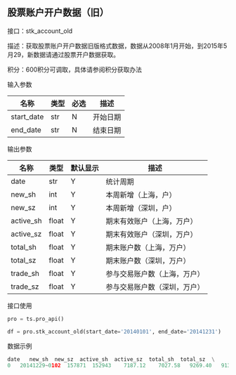 ## 股票账户开户数据（旧）

接口：stk_account_old

描述：获取股票账户开户数据旧版格式数据，数据从2008年1月开始，到2015年5月29，新数据请通过股票开户数据获取。

积分：600积分可调取，具体请参阅积分获取办法 

输入参数

| 名称 | 类型 | 必选 | 描述 |
| --- | --- | --- | --- |
| start_date | str | N | 开始日期 |
| end_date | str | N | 结束日期 |

输出参数

| 名称 | 类型 | 默认显示 | 描述 |
| --- | --- | --- | --- |
| date | str | Y | 统计周期 |
| new_sh | int | Y | 本周新增（上海，户） |
| new_sz | int | Y | 本周新增（深圳，户） |
| active_sh | float | Y | 期末有效账户（上海，万户） |
| active_sz | float | Y | 期末有效账户（深圳，万户） |
| total_sh | float | Y | 期末账户数（上海，万户） |
| total_sz | float | Y | 期末账户数（深圳，万户） |
| trade_sh | float | Y | 参与交易账户数（上海，万户） |
| trade_sz | float | Y | 参与交易账户数（深圳，万户） |

接口使用

```python
pro = ts.pro_api()

df = pro.stk_account_old(start_date='20140101', end_date='20141231')
```

数据示例

```python
date   new_sh  new_sz  active_sh  active_sz  total_sh  total_sz  \
0   20141229~0102  157871  152943    7187.12    7027.58   9269.40   9131.77   
```